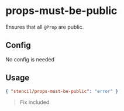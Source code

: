 # props-must-be-public

Ensures that all `@Prop` are public.

## Config

No config is needed

## Usage

```json
{ "stencil/props-must-be-public": "error" }
```

> Fix included
